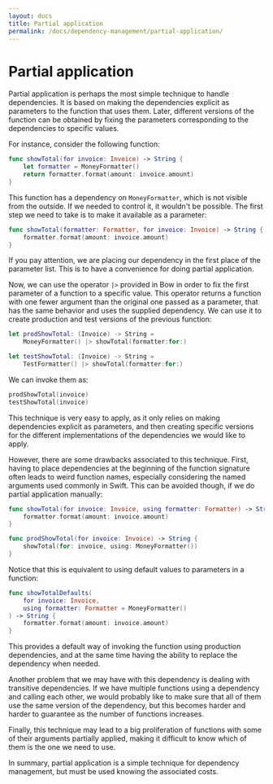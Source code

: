 ```yaml
---
layout: docs
title: Partial application
permalink: /docs/dependency-management/partial-application/
---
```


# Partial application
 
 Partial application is perhaps the most simple technique to handle dependencies. It is based on making the dependencies explicit as parameters to the function that uses them. Later, different versions of the function can be obtained by fixing the parameters corresponding to the dependencies to specific values.
 
 For instance, consider the following function:

```swift
func showTotal(for invoice: Invoice) -> String {
    let formatter = MoneyFormatter()
    return formatter.format(amount: invoice.amount)
}
```

 This function has a dependency on `MoneyFormatter`, which is not visible from the outside. If we needed to control it, it wouldn't be possible. The first step we need to take is to make it available as a parameter:

```swift
func showTotal(formatter: Formatter, for invoice: Invoice) -> String {
    formatter.format(amount: invoice.amount)
}
```

 If you pay attention, we are placing our dependency in the first place of the parameter list. This is to have a convenience for doing partial application.
 
 Now, we can use the operator `|>` provided in Bow in order to fix the first parameter of a function to a specific value. This operator returns a function with one fewer argument than the original one passed as a parameter, that has the same behavior and uses the supplied dependency. We can use it to create production and test versions of the previous function:

```swift
let prodShowTotal: (Invoice) -> String =
    MoneyFormatter() |> showTotal(formatter:for:)

let testShowTotal: (Invoice) -> String =
    TestFormatter() |> showTotal(formatter:for:)
```

 We can invoke them as:

```swift
prodShowTotal(invoice)
testShowTotal(invoice)
```

 This technique is very easy to apply, as it only relies on making dependencies explicit as parameters, and then creating specific versions for the different implementations of the dependencies we would like to apply.
 
 However, there are some drawbacks associated to this technique. First, having to place dependencies at the beginning of the function signature often leads to weird function names, especially considering the named arguments used commonly in Swift. This can be avoided though, if we do partial application manually:

```swift
func showTotal(for invoice: Invoice, using formatter: Formatter) -> String {
    formatter.format(amount: invoice.amount)
}

func prodShowTotal(for invoice: Invoice) -> String {
    showTotal(for: invoice, using: MoneyFormatter())
}
```

 Notice that this is equivalent to using default values to parameters in a function:

```swift
func showTotalDefaults(
    for invoice: Invoice,
    using formatter: Formatter = MoneyFormatter()
) -> String {
    formatter.format(amount: invoice.amount)
}
```

 This provides a default way of invoking the function using production dependencies, and at the same time having the ability to replace the dependency when needed.
 
 Another problem that we may have with this dependency is dealing with transitive dependencies. If we have multiple functions using a dependency and calling each other, we would probably like to make sure that all of them use the same version of the dependency, but this becomes harder and harder to guarantee as the number of functions increases.
 
 Finally, this technique may lead to a big proliferation of functions with some of their arguments partially applied, making it difficult to know which of them is the one we need to use.
 
 In summary, partial application is a simple technique for dependency management, but must be used knowing the associated costs.
